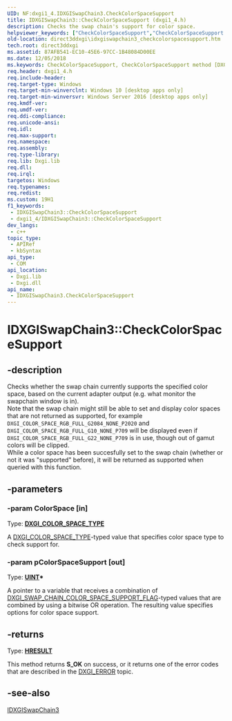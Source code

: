 ```yaml
---
UID: NF:dxgi1_4.IDXGISwapChain3.CheckColorSpaceSupport
title: IDXGISwapChain3::CheckColorSpaceSupport (dxgi1_4.h)
description: Checks the swap chain's support for color space.
helpviewer_keywords: ["CheckColorSpaceSupport","CheckColorSpaceSupport method [DXGI]","CheckColorSpaceSupport method [DXGI]","IDXGISwapChain3 interface","IDXGISwapChain3 interface [DXGI]","CheckColorSpaceSupport method","IDXGISwapChain3.CheckColorSpaceSupport","IDXGISwapChain3::CheckColorSpaceSupport","direct3ddxgi.idxgiswapchain3_checkcolorspacesupport","dxgi1_4/IDXGISwapChain3::CheckColorSpaceSupport"]
old-location: direct3ddxgi\idxgiswapchain3_checkcolorspacesupport.htm
tech.root: direct3ddxgi
ms.assetid: 87AFB541-EC10-45E6-97CC-1B48084D00EE
ms.date: 12/05/2018
ms.keywords: CheckColorSpaceSupport, CheckColorSpaceSupport method [DXGI], CheckColorSpaceSupport method [DXGI],IDXGISwapChain3 interface, IDXGISwapChain3 interface [DXGI],CheckColorSpaceSupport method, IDXGISwapChain3.CheckColorSpaceSupport, IDXGISwapChain3::CheckColorSpaceSupport, direct3ddxgi.idxgiswapchain3_checkcolorspacesupport, dxgi1_4/IDXGISwapChain3::CheckColorSpaceSupport
req.header: dxgi1_4.h
req.include-header: 
req.target-type: Windows
req.target-min-winverclnt: Windows 10 [desktop apps only]
req.target-min-winversvr: Windows Server 2016 [desktop apps only]
req.kmdf-ver: 
req.umdf-ver: 
req.ddi-compliance: 
req.unicode-ansi: 
req.idl: 
req.max-support: 
req.namespace: 
req.assembly: 
req.type-library: 
req.lib: Dxgi.lib
req.dll: 
req.irql: 
targetos: Windows
req.typenames: 
req.redist: 
ms.custom: 19H1
f1_keywords:
 - IDXGISwapChain3::CheckColorSpaceSupport
 - dxgi1_4/IDXGISwapChain3::CheckColorSpaceSupport
dev_langs:
 - c++
topic_type:
 - APIRef
 - kbSyntax
api_type:
 - COM
api_location:
 - Dxgi.lib
 - Dxgi.dll
api_name:
 - IDXGISwapChain3.CheckColorSpaceSupport
---
```


# IDXGISwapChain3::CheckColorSpaceSupport


## -description

Checks whether the swap chain currently supports the specified color space, based on the current adapter output (e.g. what monitor the swapchain window is in).<br>
Note that the swap chain might still be able to set and display color spaces that are not returned as supported, for example `DXGI_COLOR_SPACE_RGB_FULL_G2084_NONE_P2020` and `DXGI_COLOR_SPACE_RGB_FULL_G10_NONE_P709` will be displayed even if `DXGI_COLOR_SPACE_RGB_FULL_G22_NONE_P709` is in use, though out of gamut colors will be clipped.<br>
While a color space has been succesfully set to the swap chain (whether or not it was "supported" before), it will be returned as supported when queried with this function.

## -parameters

### -param ColorSpace [in]

Type: <b><a href="/windows/desktop/api/dxgicommon/ne-dxgicommon-dxgi_color_space_type">DXGI_COLOR_SPACE_TYPE</a></b>

A <a href="/windows/desktop/api/dxgicommon/ne-dxgicommon-dxgi_color_space_type">DXGI_COLOR_SPACE_TYPE</a>-typed value that specifies color space type to check support for.

### -param pColorSpaceSupport [out]

Type: <b><a href="/windows/desktop/WinProg/windows-data-types">UINT</a>*</b>

A pointer to a variable that receives a combination of <a href="/windows/desktop/api/dxgi1_4/ne-dxgi1_4-dxgi_swap_chain_color_space_support_flag">DXGI_SWAP_CHAIN_COLOR_SPACE_SUPPORT_FLAG</a>-typed values that are combined by using a bitwise OR operation. The resulting value specifies options for color space support.

## -returns

Type: <b><a href="/windows/win32/com/structure-of-com-error-codes">HRESULT</a></b>

This method returns <b>S_OK</b> on success, or it returns one of the error codes that are described in the <a href="/windows/desktop/direct3ddxgi/dxgi-error">DXGI_ERROR</a> topic.

## -see-also

<a href="/windows/desktop/api/dxgi1_4/nn-dxgi1_4-idxgiswapchain3">IDXGISwapChain3</a>
